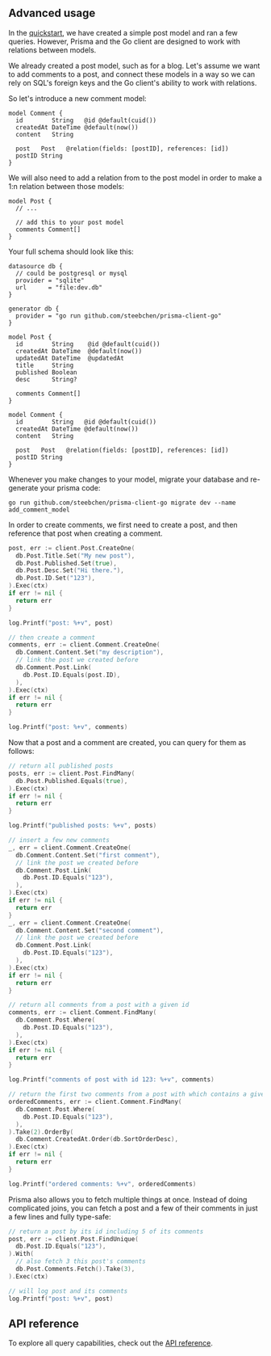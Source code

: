 ## Advanced usage

In the [quickstart](quickstart.md), we have created a simple post model and ran a few queries. However, Prisma and the
Go client are designed to work with relations between models.

We already created a post model, such as for a blog. Let's assume we want to add comments to a post, and connect these
models in a way so we can rely on SQL's foreign keys and the Go client's ability to work with relations.

So let's introduce a new comment model:

```prisma
model Comment {
  id        String   @id @default(cuid())
  createdAt DateTime @default(now())
  content   String

  post   Post   @relation(fields: [postID], references: [id])
  postID String
}
```

We will also need to add a relation from to the post model in order to make a 1:n relation between those models:

```prisma
model Post {
  // ...

  // add this to your post model
  comments Comment[]
}
```

Your full schema should look like this:

```prisma
datasource db {
  // could be postgresql or mysql
  provider = "sqlite"
  url      = "file:dev.db"
}

generator db {
  provider = "go run github.com/steebchen/prisma-client-go"
}

model Post {
  id        String    @id @default(cuid())
  createdAt DateTime  @default(now())
  updatedAt DateTime  @updatedAt
  title     String
  published Boolean
  desc      String?

  comments Comment[]
}

model Comment {
  id        String   @id @default(cuid())
  createdAt DateTime @default(now())
  content   String

  post   Post   @relation(fields: [postID], references: [id])
  postID String
}
```

Whenever you make changes to your model, migrate your database and re-generate your prisma code:

```shell script
go run github.com/steebchen/prisma-client-go migrate dev --name add_comment_model
```

In order to create comments, we first need to create a post, and then reference that post when creating a comment.

```go
post, err := client.Post.CreateOne(
  db.Post.Title.Set("My new post"),
  db.Post.Published.Set(true),
  db.Post.Desc.Set("Hi there."),
  db.Post.ID.Set("123"),
).Exec(ctx)
if err != nil {
  return err
}

log.Printf("post: %+v", post)

// then create a comment
comments, err := client.Comment.CreateOne(
  db.Comment.Content.Set("my description"),
  // link the post we created before
  db.Comment.Post.Link(
    db.Post.ID.Equals(post.ID),
  ),
).Exec(ctx)
if err != nil {
  return err
}

log.Printf("post: %+v", comments)
```

Now that a post and a comment are created, you can query for them as follows:

```go
// return all published posts
posts, err := client.Post.FindMany(
  db.Post.Published.Equals(true),
).Exec(ctx)
if err != nil {
  return err
}

log.Printf("published posts: %+v", posts)

// insert a few new comments
_, err = client.Comment.CreateOne(
  db.Comment.Content.Set("first comment"),
  // link the post we created before
  db.Comment.Post.Link(
    db.Post.ID.Equals("123"),
  ),
).Exec(ctx)
if err != nil {
  return err
}
_, err = client.Comment.CreateOne(
  db.Comment.Content.Set("second comment"),
  // link the post we created before
  db.Comment.Post.Link(
    db.Post.ID.Equals("123"),
  ),
).Exec(ctx)
if err != nil {
  return err
}

// return all comments from a post with a given id
comments, err := client.Comment.FindMany(
  db.Comment.Post.Where(
    db.Post.ID.Equals("123"),
  ),
).Exec(ctx)
if err != nil {
  return err
}

log.Printf("comments of post with id 123: %+v", comments)

// return the first two comments from a post with which contains a given title, and sort by descending date
orderedComments, err := client.Comment.FindMany(
  db.Comment.Post.Where(
    db.Post.ID.Equals("123"),
  ),
).Take(2).OrderBy(
  db.Comment.CreatedAt.Order(db.SortOrderDesc),
).Exec(ctx)
if err != nil {
  return err
}

log.Printf("ordered comments: %+v", orderedComments)
```

Prisma also allows you to fetch multiple things at once. Instead of doing complicated joins, you can fetch a post and a
few of their comments in just a few lines and fully type-safe:

```go
// return a post by its id including 5 of its comments
post, err := client.Post.FindUnique(
  db.Post.ID.Equals("123"),
).With(
  // also fetch 3 this post's comments
  db.Post.Comments.Fetch().Take(3),
).Exec(ctx)

// will log post and its comments
log.Printf("post: %+v", post)
```

## API reference

To explore all query capabilities, check out the [API reference](walkthrough).

